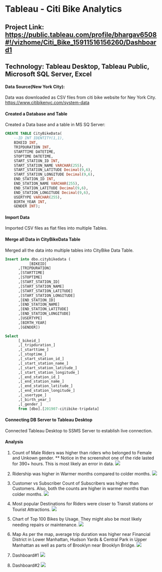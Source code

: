 # Tableau - Citi Bike Analytics

## Project Link: https://public.tableau.com/profile/bhargav6508#!/vizhome/Citi_Bike_15911516156260/Dashboard1

## Technology: Tableau Desktop, Tableau Public, Microsoft SQL Server, Excel

#### Data Source(New York City): 
Data was downloaded as CSV files from citi bike website for Ney York City.
https://www.citibikenyc.com/system-data

#### Created a Database and Table
Created a Data base and a table in MS SQ Server:

```sql
CREATE TABLE CityBikeData(
	--ID INT IDENTITY(1,1),
	BIKEID INT,
	TRIPDURATION INT,	
	STARTTIME DATETIME,
	STOPTIME DATETIME,
	START_STATION_ID INT,
	START_STATION_NAME VARCHAR(255),
	START_STATION_LATITUDE Decimal(9,6),
	START_STATION_LONGITUDE Decimal(9,6),
	END_STATION_ID INT,
	END_STATION_NAME VARCHAR(255),
	END_STATION_LATITUDE Decimal(9,6),
	END_STATION_LONGITUDE Decimal(9,6),
	USERTYPE VARCHAR(255),
	BIRTH_YEAR INT, 
	GENDER INT);
  ```

#### Import Data
Imported CSV files as flat files into multiple Tables.

#### Merge all Data in CityBikeData Table
Merged all the data into multiple tables into CityBike Data Table.

```sql
Insert into dbo.citybikedata (
		   [BIKEID]
      ,[TRIPDURATION]
      ,[STARTTIME]
      ,[STOPTIME]
      ,[START_STATION_ID]
      ,[START_STATION_NAME]
      ,[START_STATION_LATITUDE]
      ,[START_STATION_LONGITUDE]
      ,[END_STATION_ID]
      ,[END_STATION_NAME]
      ,[END_STATION_LATITUDE]
      ,[END_STATION_LONGITUDE]
      ,[USERTYPE]
      ,[BIRTH_YEAR]
      ,[GENDER])

Select 
	  [_bikeid_]
	  ,[_tripduration_]
      ,[_starttime_]
      ,[_stoptime_]
      ,[_start_station_id_]
      ,[_start_station_name_]
      ,[_start_station_latitude_]
      ,[_start_station_longitude_]
      ,[_end_station_id_]
      ,[_end_station_name_]
      ,[_end_station_latitude_]
      ,[_end_station_longitude_]
      ,[_usertype_]
      ,[_birth_year_]
      ,[_gender_]
	  from [dbo].[201907-citibike-tripdata]
```
#### Connecting DB Server to Tableau Desktop
Connected Tableau Desktop to SSMS Server to establish live connection.

#### Analysis

1. Count of Male Riders was higher than riders who belonged to Female and Unkown gender.
** Notice in the screenshot one of the ride lasted for 390+ hours. This is most likely an error in data.
![](Images/Sum_of_Trip_Duration_By_Birth_Year_and_Gender.JPG)

2. Ridership was higher in Warmer months compared to colder months.
![](Images/Total_Ridership_By_Date.JPG)

3. Customer vs Subscriber
Count of Subscribers was higher than Customers. Also, both the counts are higher in warmer months than colder months.
![](Images/Customer_vs_Subscriber.JPG)

4. Most popular Destinations for Riders were closer to Transit stations or Tourist Attractions.
![](Images/Top_10_Stations_to_End_the_Journey.JPG)

5. Chart of Top 100 Bikes by Usage. They might also be most likely needing repairs or maintenance.
![](Images/Top_100_Bikes_By_Usage_or_May_Need_Repair.JPG)

6. Map
As per the map, average trip duration was higher  near Financial District in Lower Manhattan, Hudson Yards & Central Park in Upper Manhattan as well as parts of Brooklyn near Brooklyn Bridge.
![](Images/Map.JPG)

7. Dashboard#1
![](Images/Dashboard_1.JPG)

8. Dashboard#2
![](Images/Dashboard_2.JPG)

